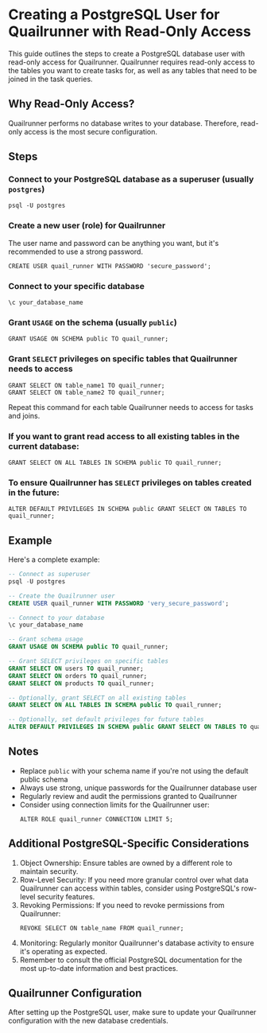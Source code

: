 # Creating a PostgreSQL User for Quailrunner with Read-Only Access

This guide outlines the steps to create a PostgreSQL database user with read-only access for Quailrunner. Quailrunner requires read-only access to the tables you want to create tasks for, as well as any tables that need to be joined in the task queries.

## Why Read-Only Access?

Quailrunner performs no database writes to your database. Therefore, read-only access is the most secure configuration.

## Steps

### Connect to your PostgreSQL database as a superuser (usually `postgres`)

```
psql -U postgres
```

### Create a new user (role) for Quailrunner

The user name and password can be anything you want, but it's recommended to use a strong password.

```
CREATE USER quail_runner WITH PASSWORD 'secure_password';
```

### Connect to your specific database

```
\c your_database_name
```

### Grant `USAGE` on the schema (usually `public`)

```
GRANT USAGE ON SCHEMA public TO quail_runner;
```

### Grant `SELECT` privileges on specific tables that Quailrunner needs to access

```
GRANT SELECT ON table_name1 TO quail_runner;
GRANT SELECT ON table_name2 TO quail_runner;
```

Repeat this command for each table Quailrunner needs to access for tasks and joins.

### If you want to grant read access to all existing tables in the current database:

```
GRANT SELECT ON ALL TABLES IN SCHEMA public TO quail_runner;
```

### To ensure Quailrunner has `SELECT` privileges on tables created in the future:

```
ALTER DEFAULT PRIVILEGES IN SCHEMA public GRANT SELECT ON TABLES TO quail_runner;
```

## Example

Here's a complete example:

```sql
-- Connect as superuser
psql -U postgres

-- Create the Quailrunner user
CREATE USER quail_runner WITH PASSWORD 'very_secure_password';

-- Connect to your database
\c your_database_name

-- Grant schema usage
GRANT USAGE ON SCHEMA public TO quail_runner;

-- Grant SELECT privileges on specific tables
GRANT SELECT ON users TO quail_runner;
GRANT SELECT ON orders TO quail_runner;
GRANT SELECT ON products TO quail_runner;

-- Optionally, grant SELECT on all existing tables
GRANT SELECT ON ALL TABLES IN SCHEMA public TO quail_runner;

-- Optionally, set default privileges for future tables
ALTER DEFAULT PRIVILEGES IN SCHEMA public GRANT SELECT ON TABLES TO quail_runner;
```

## Notes

- Replace `public` with your schema name if you're not using the default public schema
- Always use strong, unique passwords for the Quailrunner database user
- Regularly review and audit the permissions granted to Quailrunner
- Consider using connection limits for the Quailrunner user:
  ```
  ALTER ROLE quail_runner CONNECTION LIMIT 5;
  ```

## Additional PostgreSQL-Specific Considerations

1. Object Ownership: Ensure tables are owned by a different role to maintain security.
2. Row-Level Security: If you need more granular control over what data Quailrunner can access within tables, consider using PostgreSQL's row-level security features.
3. Revoking Permissions: If you need to revoke permissions from Quailrunner:
   ```
   REVOKE SELECT ON table_name FROM quail_runner;
   ```
4. Monitoring: Regularly monitor Quailrunner's database activity to ensure it's operating as expected.
5. Remember to consult the official PostgreSQL documentation for the most up-to-date information and best practices.

## Quailrunner Configuration

After setting up the PostgreSQL user, make sure to update your Quailrunner configuration with the new database credentials.
